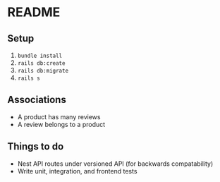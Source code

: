 # README

## Setup
1. `bundle install`
2. `rails db:create`
3. `rails db:migrate`
4. `rails s`


## Associations
- A product has many reviews
- A review belongs to a product


## Things to do
- Nest API routes under versioned API (for backwards compatability)
- Write unit, integration, and frontend tests


